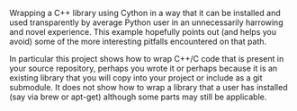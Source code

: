 Wrapping a C++ library using Cython in a way that it can be installed and used
transparently by average Python user in an unnecessarily harrowing and novel
experience. This example hopefully points out (and helps you avoid) some of the
more interesting pitfalls encountered on that path.

In particular this project shows how to wrap C++/C code that is present in your
source repository, perhaps you wrote it or perhaps because it is an existing
library that you will copy into your project or include as a git submodule.
It does not show how to wrap a library that a user has installed (say via
brew or apt-get) although some parts may still be applicable.

